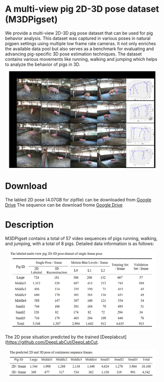 # A multi-view pig 2D-3D pose dataset (M3DPigset)
  We provide a multi-view 2D-3D pig pose dataset that can be used for pig behavior analysis. This dataset was captured in various poses in natural pigpen settings using multiple low frame rate cameras. It not only enriches the available data pool but also serves as a benchmark for evaluating and advancing pig-specific 3D pose estimation techniques. The dataset contains various movements like running, walking and jumping which helps to analyze the behavior of pigs in 3D. 

<p align="center">
<img src="https://github.com/shirleyanan/M3DPigset/blob/main/images/Fig1.jpg" width="95%">
</p>

# Download
The labled 2D pose (4.07GB for zipflie) can be downloaded from [Google Drive](https://drive.google.com/drive/folders/1RC2eLC0VJ-3wMhJj90IV0IsVjZSvO2I6)
The sequence can be download frome [Google Drive](https://drive.google.com/drive/folders/1RC2eLC0VJ-3wMhJj90IV0IsVjZSvO2I6)

# Description
M3DPigset contains a total of 57 video sequences of pigs running, walking, and jumping, with a total of 8 pigs. Detailed data information is as follows:
<p align="center">
<img src="https://github.com/shirleyanan/M3DPigset/blob/main/images/%E5%BE%AE%E4%BF%A1%E6%88%AA%E5%9B%BE_20240603180528.png" width="95%">
</p>

The 2D pose situation predicted by the trained [Deeplabcut](https://github.com/DeepLabCut/DeepLabCut.
<p align="center">
<img src="https://github.com/shirleyanan/M3DPigset/blob/main/images/%E5%BE%AE%E4%BF%A1%E6%88%AA%E5%9B%BE_20240603180544.png" width="95%">
</p>
